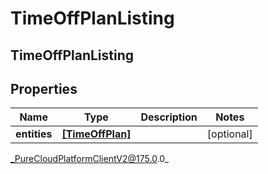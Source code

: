 # TimeOffPlanListing

## TimeOffPlanListing

## Properties

|Name | Type | Description | Notes|
|------------ | ------------- | ------------- | -------------|
| **entities** | [**[TimeOffPlan]**]([TimeOffPlan]) |  | [optional] |



_PureCloudPlatformClientV2@175.0.0_
